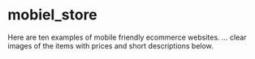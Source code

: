 # mobiel_store
 Here are ten examples of mobile friendly ecommerce websites. ... clear images of the items with prices and short descriptions below.
